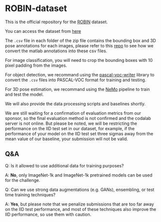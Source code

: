 # ROBIN-dataset

This is the official repository for the [ROBIN](https://arxiv.org/abs/2111.14341) dataset.

You can access the dataset from [here](https://drive.google.com/drive/folders/1nJo60wphQ36T_E-iAuhN2ftLYh2285xb?usp=sharing)

The `.csv` file in each folder of the zip file contains the bounding box and 3D pose annotations for each images, please refer to this [repo](https://github.com/YoungXIAO13/PoseContrast/blob/main/data/Pascal3D/create_annotation.py) to see how we convert the matlab annotations into these csv files.

For image classification, you will need to crop the bounding boxes with 10 pixel padding from the images.

For object detection, we recommand using the [pascal-voc-writer](https://github.com/AndrewCarterUK/pascal-voc-writer) library to convert the `.csv` files into PASCAL-VOC format for training and testing.

For 3D pose estimation, we recommand using the [NeMo](https://github.com/Angtian/NeMo) pipeline to train and test the model.

We will also provide the data processing scripts and baselines shortly.

We are still waiting for a confirmation of evaluation metrics from our sponsor, so the final evaluation method is not confirmed and the codalab server is not online.
But please be noted, we will be restricting the performance on the IID test set in our dataset, for example, if the performance of your model on the IID test set three sigmas away from the mean value of our baseline, your submission will not be valid.


## Q&A

Q: Is it allowed to use additional data for training purposes?

A: **No**, only ImageNet-1k and ImageNet-1k pretrained models can be used for the challenge.

Q: Can we use strong data augmentations (e.g. GANs), ensembling, or test time training techniques?

A: **Yes**, but please note that we penalize submissions that are too far away on the IID test performance, and most of these techniques also improve the IID performance, so use them with caution.






